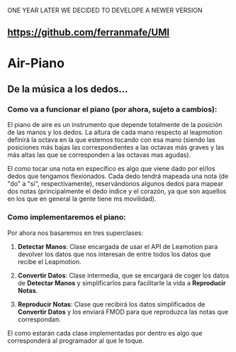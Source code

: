ONE YEAR LATER WE DECIDED TO DEVELOPE A NEWER VERSION
## https://github.com/ferranmafe/UMI

# Air-Piano
## De la música a los dedos...

### Como va a funcionar el piano (por ahora, sujeto a cambios):

El piano de aire es un instrumento que depende totalmente de la posición de las manos y los dedos. La altura de cada mano respecto al leapmotion definirá la octava en la que estemos tocando con esa mano (siendo las posiciones más bajas las correspondientes a las octavas más graves y las más altas las que se corresponden a las octavas mas agudas).

El como tocar una nota en específico es algo que viene dado por el/los dedos que tengamos flexionados. Cada dedo tendrá mapeada una nota (de "do" a "si", respectivamente), reservándonos algunos dedos para mapear dos notas (principalmente el dedo índice y el corazón, ya que son aquellos en los que en general la gente tiene ms movilidad).


### Como implementaremos el piano:

Por ahora nos basaremos en tres superclases:

1. **Detectar Manos**: Clase encargada de usar el API de Leamotion para devolver los datos que nos interesan de entre todos los datos que recibe el Leapmotion.

2. **Convertir Datos**: Clase intermedia, que se encargará de coger los datos de **Detectar Manos** y simplificarlos para facilitarle la vida a **Reproducir Notas**.

3. **Reproducir Notas**: Clase que recibirá los datos simplificados de **Convertir Datos** y los enviará FMOD para que reproduzca las notas que correspondan.

El como estarán cada clase implementadas por dentro es algo que corresponderá al programador al que le toque.
